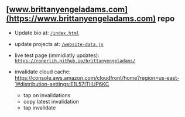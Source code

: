 ## [www.brittanyengeladams.com](https://www.brittanyengeladams.com) repo

- Update bio at:
[`/index.html`](https://github.com/ronerlih/brittanyengeladams/blob/master/index.html)


- update projects at:
[`/website-data.js`](https://github.com/ronerlih/brittanyengeladams/blob/master/website-data.js)

- live test page (immidiatly updates):
[`https://ronerlih.github.io/brittanyengeladams/`](https://ronerlih.github.io/brittanyengeladams/)

- invalidate cloud cache:
https://console.aws.amazon.com/cloudfront/home?region=us-east-1#distribution-settings:E1L57ITIIUP6KC
  - tap on invalidations
  - copy latest invalidation
  - tap invalidate 